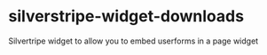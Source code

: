 silverstripe-widget-downloads
=============================

Silvertripe widget to allow you to embed userforms in a page widget
